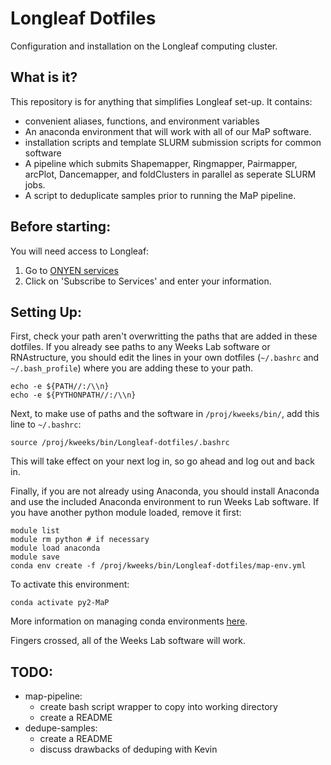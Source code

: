 Longleaf Dotfiles
================================================================================
Configuration and installation on the Longleaf computing cluster.

What is it?
--------------------------------------------------------------------------------
This repository is for anything that simplifies Longleaf set-up. It contains:
- convenient aliases, functions, and environment variables
- An anaconda environment that will work with all of our MaP software.
- installation scripts and template SLURM submission scripts for common software
- A pipeline which submits Shapemapper, Ringmapper, Pairmapper, arcPlot,
  Dancemapper, and foldClusters in parallel as seperate SLURM jobs.
- A script to deduplicate samples prior to running the MaP pipeline.

Before starting:
--------------------------------------------------------------------------------
You will need access to Longleaf:
1. Go to [ONYEN services](https://its.unc.edu/onyen-services/)
2. Click on 'Subscribe to Services' and enter your information.

Setting Up:
--------------------------------------------------------------------------------
First, check your path aren't overwritting the paths that are added in these
dotfiles. If you already see paths to any Weeks Lab software or RNAstructure,
you should edit the lines in your own dotfiles (`~/.bashrc` and
`~/.bash_profile`) where you are adding these to your path.

```
echo -e ${PATH//:/\\n}
echo -e ${PYTHONPATH//:/\\n}
```

Next, to make use of paths and the software in `/proj/kweeks/bin/`, add this
line to `~/.bashrc`:

```
source /proj/kweeks/bin/Longleaf-dotfiles/.bashrc
```

This will take effect on your next log in, so go ahead and log out and back in.

Finally, if you are not already using Anaconda, you should install Anaconda and
use the included Anaconda environment to run Weeks Lab software. If you have
another python module loaded, remove it first:

```
module list
module rm python # if necessary
module load anaconda
module save
conda env create -f /proj/kweeks/bin/Longleaf-dotfiles/map-env.yml
```

To activate this environment:

```
conda activate py2-MaP
```

More information on managing conda environments [here](https://conda.io/projects/conda/en/latest/user-guide/tasks/manage-environments.html).

Fingers crossed, all of the Weeks Lab software will work.


TODO:
--------------------------------------------------------------------------------
- map-pipeline:
  - create bash script wrapper to copy into working directory
  - create a README
- dedupe-samples:
  - create a README
  - discuss drawbacks of deduping with Kevin
